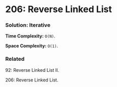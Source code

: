 # 206: Reverse Linked List

### Solution: Iterative
**Time Complexity:** `O(N)`.

**Space Complexity:** `O(1)`.

### Related
92: Reverse Linked List II.

206: Reverse Linked List.